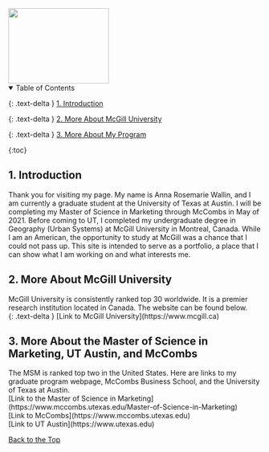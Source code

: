 <img src="https://user-images.githubusercontent.com/76073032/102819744-b58e6f00-4399-11eb-826f-932b57f9f670.png" width="200" height="150" />



<details open markdown="block">
  <summary>
    Table of Contents
  </summary>
  
  {: .text-delta }
<a href="#intro">1. Introduction</a>

{: .text-delta }
<a href="#undergradlinks">2. More About McGill University</a>

{: .text-delta }
<a href="#gradlinks">3. More About My Program</a><br>

{:toc}

</details>



<h2 id="intro">1. Introduction</h2>
Thank you for visiting my page. My name is Anna Rosemarie Wallin, and I am currently a graduate student at the University of Texas at Austin. I will be completing my Master of Science in Marketing through McCombs in May of 2021. Before coming to UT, I completed my undergraduate degree in Geography (Urban Systems) at McGill University in Montreal, Canada. While I am an American, the opportunity to study at McGill was a chance that I could not pass up. This site is intended to serve as a portfolio, a place that I can show what I am working on and what interests me.

<h2 id="undergradlinks">2. More About McGill University</h2> 
McGill University is consistently ranked top 30 worldwide. It is a premier research institution located in Canada. The website can be found below. <br>
{: .text-delta }
[Link to McGill University](https://www.mcgill.ca) <br>

<h2 id="gradlinks">3. More About the Master of Science in Marketing, UT Austin, and McCombs</h2> 
The MSM is ranked top two in the United States. Here are links to my graduate program webpage, McCombs Business School, and the University of Texas at Austin. <br>
[Link to the Master of Science in Marketing](https://www.mccombs.utexas.edu/Master-of-Science-in-Marketing) <br>
[Link to McCombs](https://www.mccombs.utexas.edu) <br>
[Link to UT Austin](https://www.utexas.edu)





<a href="#top">Back to the Top</a>
